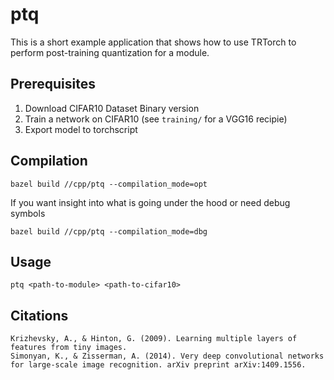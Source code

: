 # ptq

This is a short example application that shows how to use TRTorch to perform post-training quantization for a module.

## Prerequisites

1. Download CIFAR10 Dataset Binary version
2. Train a network on CIFAR10 (see `training/` for a VGG16 recipie)
3. Export model to torchscript

## Compilation

``` shell
bazel build //cpp/ptq --compilation_mode=opt
```

If you want insight into what is going under the hood or need debug symbols

``` shell
bazel build //cpp/ptq --compilation_mode=dbg
```

## Usage

``` shell
ptq <path-to-module> <path-to-cifar10>
```

## Citations

```
Krizhevsky, A., & Hinton, G. (2009). Learning multiple layers of features from tiny images.
Simonyan, K., & Zisserman, A. (2014). Very deep convolutional networks for large-scale image recognition. arXiv preprint arXiv:1409.1556.
```
